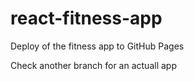 # react-fitness-app
Deploy of the fitness app to GitHub Pages

Check another branch for an actuall app
